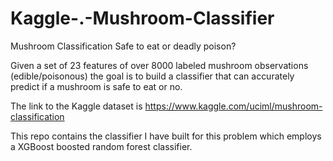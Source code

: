 # Kaggle-.-Mushroom-Classifier

Mushroom Classification
Safe to eat or deadly poison?

Given a set of 23 features of over 8000 labeled mushroom observations (edible/poisonous) the goal is to build a classifier that can accurately predict if a mushroom is safe to eat or no.

The link to the Kaggle dataset is https://www.kaggle.com/uciml/mushroom-classification

This repo contains the classifier I have built for this problem which employs a XGBoost boosted random forest classifier.
